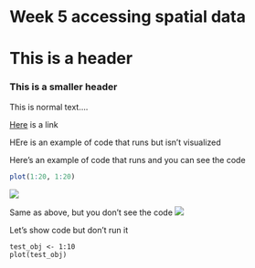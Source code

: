 Week 5 accessing spatial data
================

# This is a header

### This is a smaller header

This is normal text….

[Here](www.google.com) is a link

HEre is an example of code that runs but isn’t visualized

Here’s an example of code that runs and you can see the code

``` r
plot(1:20, 1:20)
```

![](test_knit_9.26_files/figure-gfm/unnamed-chunk-2-1.png)<!-- -->

Same as above, but you don’t see the code
![](test_knit_9.26_files/figure-gfm/unnamed-chunk-3-1.png)<!-- -->

Let’s show code but don’t run it

    test_obj <- 1:10
    plot(test_obj)
